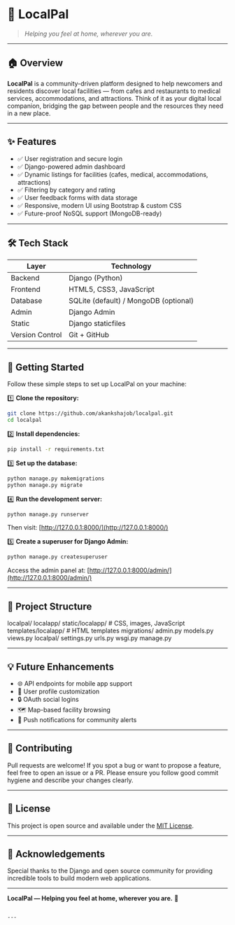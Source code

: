 
# 🌟 LocalPal

> _Helping you feel at home, wherever you are._

---

## 🏠 Overview

**LocalPal** is a community-driven platform designed to help newcomers and residents discover local facilities — from cafes and restaurants to medical services, accommodations, and attractions. Think of it as your digital local companion, bridging the gap between people and the resources they need in a new place.

---

## ✨ Features

- ✅ User registration and secure login
- ✅ Django-powered admin dashboard
- ✅ Dynamic listings for facilities (cafes, medical, accommodations, attractions)
- ✅ Filtering by category and rating
- ✅ User feedback forms with data storage
- ✅ Responsive, modern UI using Bootstrap & custom CSS
- ✅ Future-proof NoSQL support (MongoDB-ready)

---

## 🛠 Tech Stack

| Layer     | Technology                            |
|-----------|---------------------------------------|
| Backend   | Django (Python)                       |
| Frontend  | HTML5, CSS3, JavaScript               |
| Database  | SQLite (default) / MongoDB (optional) |
| Admin     | Django Admin                          |
| Static    | Django staticfiles                    |
| Version Control | Git + GitHub                    |

---

## 🚀 Getting Started

Follow these simple steps to set up LocalPal on your machine:

1️⃣ **Clone the repository:**

```bash
git clone https://github.com/akankshajob/localpal.git
cd localpal
````

2️⃣ **Install dependencies:**

```bash
pip install -r requirements.txt
```

3️⃣ **Set up the database:**

```bash
python manage.py makemigrations
python manage.py migrate
```

4️⃣ **Run the development server:**

```bash
python manage.py runserver
```

Then visit: [http://127.0.0.1:8000/](http://127.0.0.1:8000/)

5️⃣ **Create a superuser for Django Admin:**

```bash
python manage.py createsuperuser
```

Access the admin panel at: [http://127.0.0.1:8000/admin/](http://127.0.0.1:8000/admin/)

---

## 📂 Project Structure


localpal/
  localapp/
    static/localapp/        # CSS, images, JavaScript
    templates/localapp/     # HTML templates
    migrations/
    admin.py
    models.py
    views.py
  localpal/
    settings.py
    urls.py
    wsgi.py
manage.py


---

## 💡 Future Enhancements

* 🌐 API endpoints for mobile app support
* 🎯 User profile customization
* 🔒 OAuth social logins
* 🗺️ Map-based facility browsing
* 📨 Push notifications for community alerts

---

## 🤝 Contributing

Pull requests are welcome! If you spot a bug or want to propose a feature, feel free to open an issue or a PR. Please ensure you follow good commit hygiene and describe your changes clearly.

---

## 📄 License

This project is open source and available under the [MIT License](LICENSE).

---

## 🙏 Acknowledgements

Special thanks to the Django and open source community for providing incredible tools to build modern web applications.

---

**LocalPal — Helping you feel at home, wherever you are.** 🏡

```

---

```
